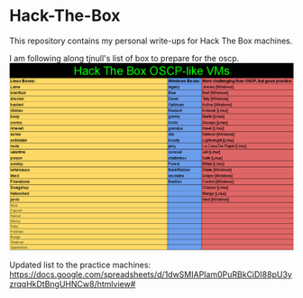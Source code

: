 # Hack-The-Box
This repository contains my personal write-ups for Hack The Box machines.

I am following along tjnull's list of box to prepare for the oscp.
![List!](tjnull-htb-list.png)



Updated list to the practice machines: https://docs.google.com/spreadsheets/d/1dwSMIAPIam0PuRBkCiDI88pU3yzrqqHkDtBngUHNCw8/htmlview#
